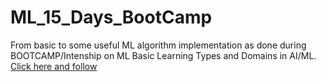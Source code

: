 # ML_15_Days_BootCamp
From basic to some useful ML algorithm implementation as done during BOOTCAMP/Intenship on ML
Basic Learning Types and Domains in AI/ML. [Click here and follow](https://medium.com/@drpa/the-three-domains-and-four-learning-types-in-ai-877eb955a504)
